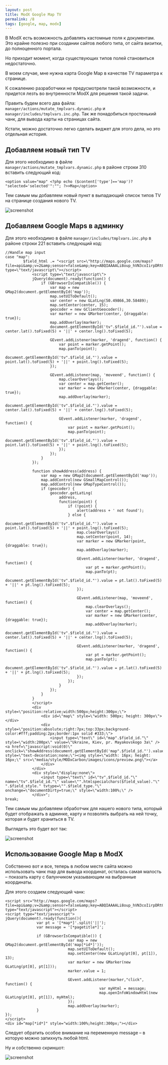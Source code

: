 ```yaml
---
layout: post
title: ModX Google Map TV
permalink: /8
tags: [google, map, modx]
---
```


В ModX есть возможность добавлять кастомные поля к документам. Это крайне полезно при создании сайтов любого типа, от сайта визитки, до полноценного портала.

Но приходит момент, когда существующих типов полей становиться недостаточно.

В моем случае, мне нужна карта Google Map в качестве TV параметра к странице.

К сожалению разработчики не предусмотрели такой возможности, и придется лезть во внутренности ModX для решения такой задачи.

Править будем всего два файла: `manager/actions/mutate_tmplvars.dynamic.php` и `manager/includes/tmplvars.inc.php`. Так же понадобиться простенький чанк, для вывода карты на страницах сайта.

Кстати, можно достаточно легко сделать виджет для этого дела, но это отдельная история.

Добавляем новый тип TV
----------------------

Для этого необходимо в файле `manager/actions/mutate_tmplvars.dynamic.php` в районе строки 310 вставить следующий код:

    <option value="map" <?php echo ($content['type']=='map')? "selected='selected'":""; ?>>Map</option>

Тем самым мы добавляем новый пункт в выпадающий список типов TV на странице создания нового TV.

![screenshot](/images/wp/modx-add-new-tv-type.png)

Добавляем Google Maps в админку
-------------------------------

Для этого необходимо в файле `manager/includes/tmplvars.inc.php` в районе строки 221 вставить следующий код:

    //Handle map input
    case "map":
            $field_html .= "<script src=\"http://maps.google.com/maps?file=api&amp;v=2&amp;sensor=false&amp;key=ABQIAAAALi8oup_hVN3coIirpDRtGBSSY0Zgq2o_FhJKf_QweInG70_auRQ7W64WzKxUfZauYW3SJMv8sNc57g\" type=\"text/javascript\"></script>
                <script type=\"text/javascript\">
                jQuery(document).ready(function() {
                    if (GBrowserIsCompatible()) {
                        var map = new GMap2(document.getElementById('map'));
                        map.setUIToDefault();
                        var center = new GLatLng(50.49866,30.58489);
                        map.setCenter(center, 15);
                        geocoder = new GClientGeocoder();
                        var marker = new GMarker(center, {draggable: true});
                        map.addOverlay(marker);
                        document.getElementById('tv".$field_id."').value = center.lat().toFixed(5) + '||' + center.lng().toFixed(5);

                        GEvent.addListener(marker, 'dragend', function() {
                            var point = marker.getPoint();
                            map.panTo(point);
                            document.getElementById('tv".$field_id."').value = point.lat().toFixed(5) + '||' + point.lng().toFixed(5);
                        });

                        GEvent.addListener(map, 'moveend', function() {
                            map.clearOverlays();
                            var center = map.getCenter();
                            var marker = new GMarker(center, {draggable: true});
                            map.addOverlay(marker);
                            document.getElementById('tv".$field_id."').value = center.lat().toFixed(5) + '||' + center.lng().toFixed(5);

                            GEvent.addListener(marker, 'dragend', function() {
                                var point = marker.getPoint();
                                map.panTo(point);
                                document.getElementById('tv".$field_id."').value = point.lat().toFixed(5) + '||' + point.lng().toFixed(5);
                            });
                        });
                    }
                });

                function showAddress(address) {
                    var map = new GMap2(document.getElementById('map'));
                    map.addControl(new GSmallMapControl());
                    map.addControl(new GMapTypeControl());
                    if (geocoder) {
                        geocoder.getLatLng(
                            address,
                            function(point) {
                                if (!point) {
                                    alert(address + ' not found');
                                } else {
                                    document.getElementById('tv".$field_id."').value = point.lat().toFixed(5) + '||' + point.lng().toFixed(5);
                                    map.clearOverlays()
                                    map.setCenter(point, 14);
                                    var marker = new GMarker(point, {draggable: true});
                                    map.addOverlay(marker);

                                    GEvent.addListener(marker, 'dragend', function() {
                                        var pt = marker.getPoint();
                                        map.panTo(pt);
                                        document.getElementById('tv".$field_id."').value = pt.lat().toFixed(5) + '||' + pt.lng().toFixed(5);
                                    });

                                    GEvent.addListener(map, 'moveend', function() {
                                        map.clearOverlays();
                                        var center = map.getCenter();
                                        var marker = new GMarker(center, {draggable: true});
                                        map.addOverlay(marker);
                                        document.getElementById('tv".$field_id."').value = center.lat().toFixed(5) + '||' + center.lng().toFixed(5);

                                    GEvent.addListener(marker, 'dragend', function() {
                                        var pt = marker.getPoint();
                                        map.panTo(pt);
                                        document.getElementById('tv".$field_id."').value = pt.lat().toFixed(5) + '||' + pt.lng().toFixed(5);
                                    });
                                });
                            }
                        });
                    }
                }
                </script>
                <div style=\"position:relative;width:500px;height:300px;\">
                    <div id=\"map\" style=\"width: 500px; height: 300px\"></div>
                    <div style=\"position:absolute;right:7px;top:33px;background-color:#fff;padding:2px;border:1px solid #333;\">
                        <input type=\"text\" id=\"map".$field_id."\"  style=\"width:200px\" value=\"Ukraine, Kiev, pr. Mayakovskogo 3a\" /> <a href=\"javascript:void(0)\" onclick=\"showAddress(document.getElementById('map".$field_id."').value)\" style=\"text-decoration:none;\"><img style=\"width: 16px; height: 16px;\" src=\"media/style/MODxCarbon/images/icons/preview.png\"></a>
                    </div>
                </div>
                <div style=\"display:none\">
                    <input type=\"text\" id=\"tv".$field_id."\" name=\"tv".$field_id."\" value=\"".htmlspecialchars($field_value)."\" ".$field_style." tvtype=\"".$field_type."\" onchange=\"documentDirty=true;\" style=\"width:100%;\" />
                </div>";
    break;

Тем самым мы добавляем обработчик для нашего нового типа, который будет отображать в админке, карту и позволять выбрать на ней точку, которая и будет храниться в TV.

Выглядеть это будет вот так:

![screenshot](/images/wp/modx-add-new-tv-type2.png)

Использование Google Map в ModX
-------------------------------

Собственно вот и все, теперь в любом месте сайта можно использовать чанк map для вывода координат, осталась самая малость – показать карту с балунчиком указывающим на выбранные координаты.

Для этого создаем следующий чанк:

    <script src="http://maps.google.com/maps?file=api&amp;v=2&amp;sensor=false&amp;key=ABQIAAAALi8oup_hVN3coIirpDRtGBSSY0Zgq2o_FhJKf_QweInG70_auRQ7W64WzKxUfZauYW3SJMv8sNc57g" type="text/javascript"></script>
    <script type="text/javascript">
    jQuery(document).ready(function(){
                  var pt = '[*map*]'.split('||');
                  var message = '[*pagetitle*]';

                  if (GBrowserIsCompatible()) {
                                var map = new GMap2(document.getElementById('map[*id*]'));
                                map.setUIToDefault();
                                map.setCenter(new GLatLng(pt[0], pt[1]), 13);
                                var marker = new GMarker(new GLatLng(pt[0], pt[1]));
                                marker.value = 1;

                                GEvent.addListener(marker,"click", function() {
                                              var myHtml = message;
                                              map.openInfoWindowHtml(new GLatLng(pt[0], pt[1]), myHtml);
                                });
                                map.addOverlay(marker);
                  }
    });
    </script>
    <div id="map[*id*]" style="width:100%;height:300px;"></div>

Следует обратить особое внимание на переменную message – в которую можно запихнуть любой html.

Ну и собственно скриншот:

![screenshot](/images/wp/modx-add-new-tv-type3.png)
